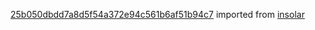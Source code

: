 [25b050dbdd7a8d5f54a372e94c561b6af51b94c7](https://github.com/insolar/insolar/commit/25b050dbdd7a8d5f54a372e94c561b6af51b94c7) imported from [insolar](https://github.com/insolar/insolar)
